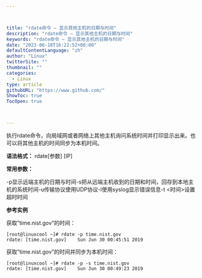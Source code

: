 ```yaml
---



title: "rdate命令 – 显示其他主机的日期与时间"
description: "rdate命令 – 显示其他主机的日期与时间"
keywords: "rdate命令 – 显示其他主机的日期与时间"
date: "2023-06-18T16:22:52+08:00"
defaultContentLanguage: "zh"
author: "Linux"
twitterSite: ""
thumbnail: ""
categories:
  - Linux
type: article
githubURL: "https://www.github.com/"
ShowToc: true
TocOpen: true



---
```


执行rdate命令，向局域网或者网络上其他主机询问系统时间并打印显示出来。也可以将其他主机的时间同步为本机时间。

**语法格式：** rdate[参数] [IP]

**常用参数：**

-p显示远端主机的日期与时间-s把从远端主机收到的日期和时间，回存到本地主机的系统时间-u传输协议使用UDP协议-l使用syslog显示错误信息-t <时间>设置超时时间

**参考实例**

获取”time.nist.gov”的时间：

```
[root@linuxcool ~]# rdate -p time.nist.gov
rdate: [time.nist.gov]    Sun Jun 30 00:45:51 2019
```

获取”time.nist.gov”的时间并同步为本机时间：

```
[root@linuxcool ~]# rdate -p -s time.nist.gov
rdate: [time.nist.gov]    Sun Jun 30 00:49:23 2019
```